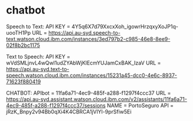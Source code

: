 # chatbot
Speech to Text:
API KEY = 4Y5q6X7d79XxcxXoh_igowrHrzqxyXoJP1q-uooTH1Pp
URL = https://api.au-syd.speech-to-text.watson.cloud.ibm.com/instances/3ed797b2-c985-46e8-8ee9-02f8b2bc1175

Text to Speech:
API KEY = wVdSMLjnvL4wQwl1udZYAbWjKlEcmYUJamCxBAK_IzaV
URL = https://api.au-syd.text-to-speech.watson.cloud.ibm.com/instances/15231a45-dcc0-4e6c-8937-71623f880419

CHATBOT:
APIbot = 11fa6a71-4ec9-485f-a288-f1297f4ccc37
URL = https://api.au-syd.assistant.watson.cloud.ibm.com/v2/assistants/11fa6a71-4ec9-485f-a288-f1297f4ccc37/sessions
NAME = PortoSeguro
API = jRzK_Bnpy2v94Bb0qXi4K4CBRCA1jVlYl-9prSfiw5Ei
